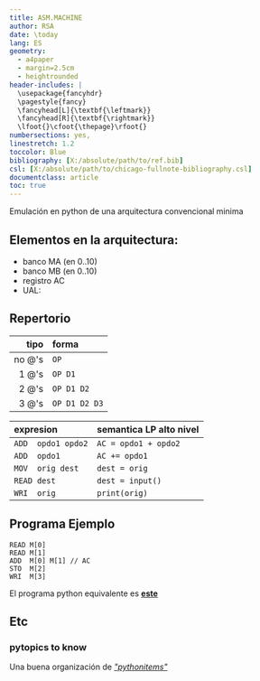 ```yaml
---
title: ASM.MACHINE
author: RSA
date: \today
lang: ES
geometry:
  - a4paper
  - margin=2.5cm
  - heightrounded
header-includes: |
  \usepackage{fancyhdr}
  \pagestyle{fancy}
  \fancyhead[L]{\textbf{\leftmark}}
  \fancyhead[R]{\textbf{\rightmark}}
  \lfoot{}\cfoot{\thepage}\rfoot{}
numbersections: yes,
linestretch: 1.2
toccolor: Blue
bibliography: [X:/absolute/path/to/ref.bib]
csl: [X:/absolute/path/to/chicago-fullnote-bibliography.csl]
documentclass: article
toc: true
---
```




Emulación en python de una arquitectura convencional minima

## Elementos en la arquitectura:

- banco MA (en 0..10)
- banco MB (en 0..10)
- registro AC
- UAL: 

## Repertorio

|   tipo | forma         |
|-------:|:--------------|
| no @'s | `OP`          |
|  1 @'s | `OP D1`       |
|  2 @'s | `OP D1 D2`    |
|  3 @'s | `OP D1 D2 D3` |

| expresion         | semantica LP alto nivel |
|:------------------|:------------------------|
| `ADD  opdo1 opdo2` | `AC = opdo1 + opdo2`   |
| `ADD  opdo1`       | `AC += opdo1`          |
| `MOV  orig dest`   | `dest = orig`          |
| `READ dest`        | `dest = input()`       |
| `WRI  orig`        | `print(orig)`          |

## Programa Ejemplo

```asm:
READ M[0]
READ M[1]
ADD  M[0] M[1] // AC
STO  M[2]
WRI  M[3]
```

El programa python equivalente es [**este**](https://github.com/rsancho64/python101-curso24-25/blob/main/101.py)

## Etc

### pytopics to know

Una buena organización de [*"pythonitems"*](https://zetcode.com/all/#python)


